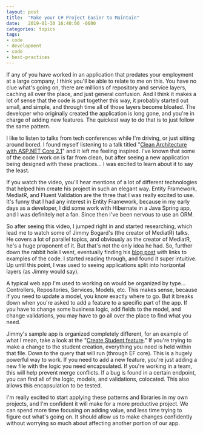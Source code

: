 ```yaml
---
layout: post
title:  "Make your C# Project Easier to Maintain"
date:   2019-01-30 16:40:00 -0600
categories: topics
tags:
- code
- development
- code
- best-practices
---
```

If any of you have worked in an application that predates your employment at a large company, I think you'll be able to relate to me on this. You have no clue what's going on, there are millions of repository and service layers, caching all over the place, and just general confusion. And I think it makes a lot of sense that the code is put together this way, it probably started out small, and simple, and through time all of those layers become bloated. The developer who originally created the application is long gone, and you're in charge of adding new features. The quickest way to do that is to just follow the same pattern.

I like to listen to talks from tech conferences while I'm driving, or just sitting around bored. I found myself listening to a talk titled "[Clean Architecture with ASP.NET Core 2.1](https://youtu.be/_lwCVE_XgqI)" and it left me feeling inspired. I've known that some of the code I work on is far from clean, but after seeing a new application being designed with these practices... I was excited to learn about it to say the least.

If you watch the video, you'll hear mentions of a lot of different technologies that helped him create his project in such an elegant way. Entity Framework, MediatR, and Fluent Validation are the three that I was really excited to use. It's funny that I had any interest in Entity Framework, because in my early days as a developer, I did some work with Hibernate in a Java Spring app, and I was definitely not a fan. Since then I've been nervous to use an ORM.

So after seeing this video, I jumped right in and started researching, which lead me to watch some of Jimmy Bogard's (the creator of MediatR) talks. He covers a lot of parallel topics, and obviously as the creator of MediatR, he's a huge proponent of it. But that's not the only idea he had. So, further down the rabbit hole I went, eventually finding his [blog post](https://jimmybogard.com/contoso-university-examples-with-cqrs-mediatr-automapper-and-more/) with links to examples of the code. I started reading through, and found it super intuitive. Up until this point, I was used to seeing applications split into horizontal layers (as Jimmy would say).

A typical web app I'm used to working on would be organized by type... Controllers, Repositories, Services, Models, etc. This makes sense, because if you need to update a model, you know exactly where to go. But it breaks down when you're asked to add a feature to a specific part of the app. If you have to change some business logic, add fields to the model, and change validations, you may have to go all over the place to find what you need.

Jimmy's sample app is organized completely different, for an example of what I mean, take a look at the "[Create Student feature](https://github.com/jbogard/ContosoUniversityDotNetCore/blob/master/ContosoUniversity/Features/Students/Create.cs)." If you're trying to make a change to the student creation, everything you need is held within that file. Down to the query that will run (through EF core). This is a hugely powerful way to work. If you need to add a new feature, you're just adding a new file with the logic you need encapsulated. If you're working in a team, this will help prevent merge conflicts. If a bug is found in a certain endpoint, you can find all of the logic, models, and validations, colocated. This also allows this encapsulation to be tested.

I'm really excited to start applying these patterns and libraries in my own projects, and I'm confident it will make for a more productive project. We can spend more time focusing on adding value, and less time trying to figure out what's going on. It should allow us to make changes confidently without worrying so much about affecting another portion of our app.